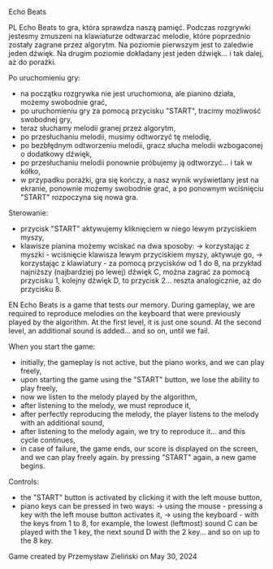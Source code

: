 Echo Beats


PL
Echo Beats to gra, która sprawdza naszą pamięć. Podczas rozgrywki jestesmy zmuszeni na klawiaturze odtwarzać melodie, które poprzednio zostały zagrane przez algorytm. Na poziomie pierwszym jest to zaledwie jeden dźwięk. Na drugim poziomie dokładany jest jeden dźwięk... i tak dalej, aż do porażki.

Po uruchomieniu gry:
- na początku rozgrywka nie jest uruchomiona, ale pianino działa, możemy swobodnie grać,
- po uruchomieniu gry za pomocą przycisku "START", tracimy możliwość swobodnej gry,
- teraz słuchamy melodii granej przez algorytm,
- po przesłuchaniu melodii, musimy odtworzyć tę melodię,
- po bezbłędnym odtworzeniu melodii, gracz słucha melodii wzbogaconej o dodatkowy dźwięk,
- po przesłuchaniu melodii ponownie próbujemy ją odtworzyć... i tak w kółko,
- w przypadku porażki, gra się kończy, a nasz wynik wyświetlany jest na ekranie, ponownie możemy swobodnie grać, a po ponownym wciśnięciu "START" rozpoczyna się nowa gra.

Sterowanie:
- przycisk "START" aktywujemy kliknięciem w niego lewym przyciskiem myszy,
- klawisze pianina możemy wciskać na dwa sposoby:
    -> korzystając z myszki - wciśnięcie klawisza lewym przyciskiem myszy, aktywuje go,
    -> korzystając z klawiatury - za pomocą przycisków od 1 do 8, na przykład najniższy (najbardziej po lewej) dźwięk C, można zagrać za pomocą przycisku 1, kolejny dźwięk D, to przycisk 2... reszta analogicznie, aż do przycisku 8.


EN
Echo Beats is a game that tests our memory. During gameplay, we are required to reproduce melodies on the keyboard that were previously played by the algorithm. At the first level, it is just one sound. At the second level, an additional sound is added... and so on, until we fail.

When you start the game:
- initially, the gameplay is not active, but the piano works, and we can play freely,
- upon starting the game using the "START" button, we lose the ability to play freely,
- now we listen to the melody played by the algorithm,
- after listening to the melody, we must reproduce it,
- after perfectly reproducing the melody, the player listens to the melody with an additional sound,
- after listening to the melody again, we try to reproduce it... and this cycle continues,
- in case of failure, the game ends, our score is displayed on the screen, and we can play freely again. by pressing "START" again, a new game begins.

Controls:
- the "START" button is activated by clicking it with the left mouse button,
- piano keys can be pressed in two ways:
    -> using the mouse - pressing a key with the left mouse button activates it,
    -> using the keyboard - with the keys from 1 to 8, for example, the lowest (leftmost) sound C can be played with the 1 key, the next sound D with the 2 key... and so on up to the 8 key.


Game created by Przemysław Zieliński on May 30, 2024
